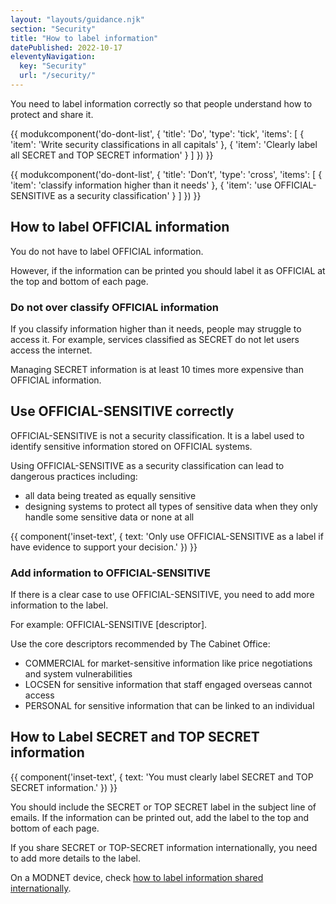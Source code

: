 ```yaml
---
layout: "layouts/guidance.njk"
section: "Security"
title: "How to label information"
datePublished: 2022-10-17
eleventyNavigation:
  key: "Security"
  url: "/security/"
---
```


You need to label information correctly so that people understand how to protect and share it.

{{ modukcomponent('do-dont-list', {
  'title': 'Do',
  'type': 'tick',
  'items': [
    {
      'item': 'Write security classifications in all capitals'
    },
    {
      'item': 'Clearly label all SECRET and TOP SECRET information'
    }
  ]
}) }}

{{ modukcomponent('do-dont-list', {
  'title': 'Don’t',
  'type': 'cross',
  'items': [
    {
      'item': 'classify information higher than it needs'
    },
    {
      'item': 'use OFFICIAL-SENSITIVE as a security classification'
    }
  ]
}) }}

## How to label OFFICIAL information

You do not have to label OFFICIAL information. 

However, if the information can be printed you should label it as OFFICIAL at the top and bottom of each page.
  
### Do not over classify OFFICIAL information

If you classify information higher than it needs, people may struggle to access it. For example, services classified as SECRET do not let users access the internet.

Managing SECRET information is at least 10 times more expensive than OFFICIAL information.

## Use OFFICIAL-SENSITIVE correctly

OFFICIAL-SENSITIVE is not a security classification. It is a label used to identify sensitive information stored on OFFICIAL systems.

Using OFFICIAL-SENSITIVE as a security classification can lead to dangerous practices including:

- all data being treated as equally sensitive
- designing systems to protect all types of sensitive data when they only handle some sensitive data or none at all

{{ component('inset-text', {
  text: 'Only use OFFICIAL-SENSITIVE as a label if have evidence to support your decision.'
}) }}

### Add information to OFFICIAL-SENSITIVE

If there is a clear case to use OFFICIAL-SENSITIVE, you need to add more information to the label. 

For example: OFFICIAL-SENSITIVE [descriptor].

Use the core descriptors recommended by The Cabinet Office:

- COMMERCIAL for market-sensitive information like price negotiations and system vulnerabilities
- LOCSEN for sensitive information that staff engaged overseas cannot access
- PERSONAL for sensitive information that can be linked to an individual

## How to Label SECRET and TOP SECRET information

{{ component('inset-text', {
  text: 'You must clearly label SECRET and TOP SECRET information.'
}) }}

You should include the SECRET or TOP SECRET label in the subject line of emails. If the information can be printed out, add the label to the top and bottom of each page.

If you share SECRET or TOP-SECRET information internationally, you need to add more details to the label. 

On a MODNET device, check [how to label information shared internationally](https://login.microsoftonline.com/be7760ed-5953-484b-ae95-d0a16dfa09e5/oauth2/authorize?client_id=00000003-0000-0ff1-ce00-000000000000&response_mode=form_post&protectedtoken=true&response_type=code%20id_token&resource=00000003-0000-0ff1-ce00-000000000000&scope=openid&nonce=CDAA33F5848616435971D710EE51F166CE3D744CA4FFEC72-FFF218127372EE61E84940435FE7BEE4E67AFD6F9B0F06AE134662459FDAEEB6&redirect_uri=https%3A%2F%2Fmodgovuk.sharepoint.com%2F_forms%2Fdefault.aspx&state=OD0w&claims=%7B%22id_token%22%3A%7B%22xms_cc%22%3A%7B%22values%22%3A%5B%22CP1%22%5D%7D%7D%7D&wsucxt=1&cobrandid=11bd8083-87e0-41b5-bb78-0bc43c8a8e8a&client-request-id=bb7d54a0-e0d0-4000-b6ff-9bc1d7cba2f3).
